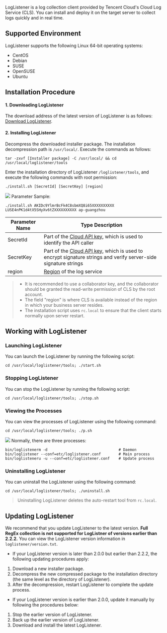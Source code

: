 ﻿LogListener is a log collection client provided by Tencent Cloud's Cloud Log Service (CLS). You can install and deploy it on the target server to collect logs quickly and in real time.

## Supported Environment

LogListener supports the following Linux 64-bit operating systems:

- CentOS
- Debian
- SUSE
- OpenSUSE
- Ubuntu

## Installation Procedure

#### 1. Downloading LogListener

The download address of the latest version of LogListener is as follows: [Download LogListener](https://main.qcloudimg.com/raw/8656fcadd12ab9689674df09b510b52b/loglistener.2.2.2.tar.gz).

#### 2. Installing LogListener

Decompress the downloaded installer package. The installation decompression path is `/usr/local/`. Execute the commands as follows:

```shell
tar -zxvf [Installer package] -C /usr/local/ && cd /usr/local/loglistener/tools
```

Enter the installation directory of LogListener `/loglistener/tools`, and execute the following commands with root permission:

```shell
./install.sh [SecretId] [SecretKey] [region]
```
![](https://main.qcloudimg.com/raw/17fdde2321ae56551ee05f82b84fabd3.png)
Parameter Sample:
```shell
./install.sh AKIDc9YlmrBcFk4C8sbmXQ8i65XXXXXXXXXX LUSE4nPK1d4tX5SHyXv6tZXXXXXXXXXX ap-guangzhou 
```

| Parameter Name    | Type Description                                                     |
| --------- | ------------------------------------------------------------ |
| SecretId  | Part of the [Cloud API key](https://console.cloud.tencent.com/cam/capi), which is used to identify the API caller |
| SecretKey | Part of the [Cloud API key](https://console.cloud.tencent.com/cam/capi), which is used to encrypt signature strings and verify server-side signature strings |
| region    | [Region](https://intl.cloud.tencent.com/document/product/614/18940) of the log service |

> - It is recommended to use a collaborator key, and the collaborator should be granted the read-write permission of CLS by the root account.
> - The field "region" is where CLS is available instead of the region in which your business server resides.
> - The installation script uses `rc.local` to ensure that the client starts normally upon server restart.

## Working with LogListener

###  Launching LogListener

You can launch the LogListener by running the following script:

```shell
cd /usr/local/loglistener/tools; ./start.sh
```

### Stopping LogListener

You can stop the LogListener by running the following script:

```shell
cd /usr/local/loglistener/tools; ./stop.sh
```

### Viewing the Processes

You can view the processes of LogListener using the following command:

```shell
cd /usr/local/loglistener/tools; ./p.sh
```
![](https://main.qcloudimg.com/raw/9c326c49e85f761a82aadd8ead1f1a59.png)
Normally, there are three processes:

```shell
bin/loglistenerm -d                                # Daemon
bin/loglistener --conf=etc/loglistener.conf        # Main process     
bin/loglisteneru -u --conf=etc/loglistener.conf    # Update process
```

### Uninstalling LogListener

You can uninstall the LogListener using the following command:

```shell
cd /usr/local/loglistener/tools; ./uninstall.sh
```

> Uninstalling LogListener deletes the auto-restart tool from `rc.local`.

## Updating LogListener

We recommend that you update LogListener to the latest version. **Full RegEx collection is not supported for LogListner of versions earlier than 2.2.2.** You can view the LogListener version information in `loglistener/version.txt`.

-  If your LogListener version is later than 2.0.0 but earlier than 2.2.2, the following updating procedures apply:
 1. Download a new installer package.
 2. Decompress the new compressed package to the installation directory (the same level as the directory of LogListener).
 3. After the decompression, restart LogListener to complete the update process.
-  If your LogListener version is earlier than 2.0.0, update it manually by following the procedures below:
 1. Stop the earlier version of LogListener.
 2. Back up the earlier version of LogListener.
 3. Download and install the latest LogListener.


